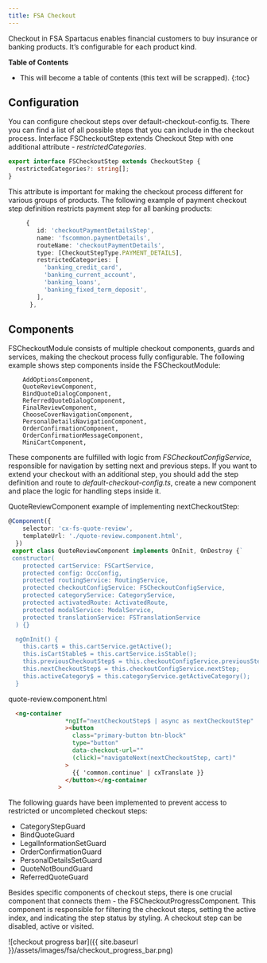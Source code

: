 ```yaml
---
title: FSA Checkout
---
```


Checkout in FSA Spartacus enables financial customers to buy insurance or banking products. It’s configurable for each product kind.

**Table of Contents**

- This will become a table of contents (this text will be scrapped).
{:toc}

## Configuration

You can configure checkout steps over default-checkout-config.ts. There you can find a list of all possible steps that you can include in the checkout process.
Interface FSCheckoutStep extends Checkout Step with one additional attribute - *restrictedCategories*.

```ts
export interface FSCheckoutStep extends CheckoutStep {
  restrictedCategories?: string[];
}
```

This attribute is important for making the checkout process different for various groups of products.
The following example of payment checkout step definition restricts payment step for all banking products:

```ts
     {
        id: 'checkoutPaymentDetailsStep',
        name: 'fscommon.paymentDetails',
        routeName: 'checkoutPaymentDetails',
        type: [CheckoutStepType.PAYMENT_DETAILS],
        restrictedCategories: [
          'banking_credit_card',
          'banking_current_account',
          'banking_loans',
          'banking_fixed_term_deposit',
        ],
      },
```

## Components

FSCheckoutModule consists of multiple checkout components, guards and services, making the checkout process fully configurable.
The following example shows step components inside the FSCheckoutModule:

```plaintext
    AddOptionsComponent,
    QuoteReviewComponent,
    BindQuoteDialogComponent,
    ReferredQuoteDialogComponent,
    FinalReviewComponent,
    ChooseCoverNavigationComponent,
    PersonalDetailsNavigationComponent,
    OrderConfirmationComponent,
    OrderConfirmationMessageComponent,
    MiniCartComponent,
```

These components are fulfilled with logic from *FSCheckoutConfigService*, responsible for navigation by setting next and previous steps.
If you want to extend your checkout with an additional step, you should add the step definition and route to *default-checkout-config.ts*, create a new component and place the logic for handling steps inside it.

QuoteReviewComponent example of implementing nextCheckoutStep:  

```ts
@Component({
    selector: 'cx-fs-quote-review',
    templateUrl: './quote-review.component.html',
  })
 export class QuoteReviewComponent implements OnInit, OnDestroy {`
 constructor(
    protected cartService: FSCartService,
    protected config: OccConfig,
    protected routingService: RoutingService,
    protected checkoutConfigService: FSCheckoutConfigService,
    protected categoryService: CategoryService,
    protected activatedRoute: ActivatedRoute,
    protected modalService: ModalService,
    protected translationService: FSTranslationService
  ) {}

  ngOnInit() {
    this.cart$ = this.cartService.getActive();
    this.isCartStable$ = this.cartService.isStable();
    this.previousCheckoutStep$ = this.checkoutConfigService.previousStep;
    this.nextCheckoutStep$ = this.checkoutConfigService.nextStep;
    this.activeCategory$ = this.categoryService.getActiveCategory();
  }
```

quote-review.component.html

```html
  <ng-container
                *ngIf="nextCheckoutStep$ | async as nextCheckoutStep"
                ><button
                  class="primary-button btn-block"
                  type="button"
                  data-checkout-url=""
                  (click)="navigateNext(nextCheckoutStep, cart)"
                >
                  {{ 'common.continue' | cxTranslate }}
                </button></ng-container
              >
```

The following guards have been implemented to prevent access to restricted or uncompleted checkout steps:

- CategoryStepGuard
- BindQuoteGuard
- LegalInformationSetGuard
- OrderConfirmationGuard
- PersonalDetailsSetGuard
- QuoteNotBoundGuard
- ReferredQuoteGuard

Besides specific components of checkout steps, there is one crucial component that connects them - the FSCheckoutProgressComponent. This component is responsible for filtering the checkout steps, setting the active index, and indicating the step status by styling. A checkout step can be disabled, active or visited.

![checkout progress bar]({{ site.baseurl }}/assets/images/fsa/checkout_progress_bar.png)
